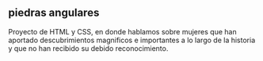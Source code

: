 ## piedras angulares 

Proyecto de HTML y CSS, en donde hablamos sobre mujeres que han aportado descubrimientos magnificos e importantes a lo largo de la historia y que  no han recibido su debido reconocimiento.   
